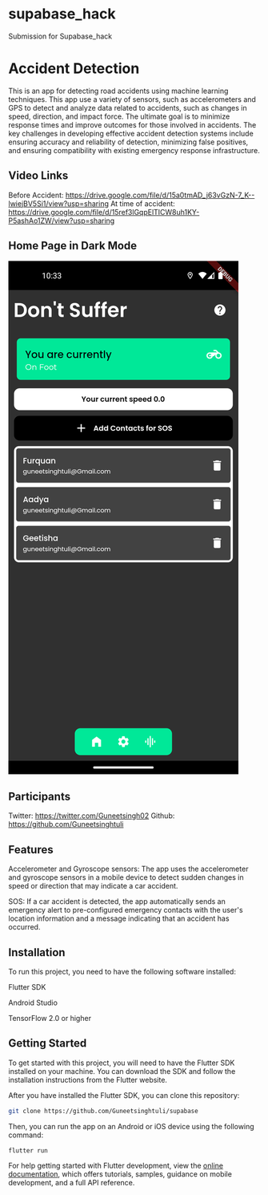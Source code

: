 # supabase_hack

Submission for Supabase_hack

# Accident Detection



This is an app for detecting road accidents using machine learning techniques. This app use a variety of sensors, such as accelerometers and GPS to detect and analyze data related to accidents, such as changes in speed, direction, and impact force. The ultimate goal is to minimize response times and improve outcomes for those involved in accidents. The key challenges in developing effective accident detection systems include ensuring accuracy and reliability of detection, minimizing false positives, and ensuring compatibility with existing emergency response infrastructure.

## Video Links

Before Accident: https://drive.google.com/file/d/15a0tmAD_j63vGzN-7_K--lwiejBV5Si1/view?usp=sharing
At time of accident: https://drive.google.com/file/d/15ref3lGqpElTICW8uh1KY-P5ashAo1ZW/view?usp=sharing

## Home Page in Dark Mode 

![Dark Mode](./DarkMode.png)



## Participants 

Twitter: https://twitter.com/Guneetsingh02
Github: https://github.com/Guneetsinghtuli


## Features
Accelerometer and Gyroscope sensors: The app uses the accelerometer and gyroscope sensors in a mobile device to detect sudden changes in speed or direction that may indicate a car accident.

SOS: If a car accident is detected, the app automatically sends an emergency alert to pre-configured emergency contacts with the user's location information and a message indicating that an accident has occurred.

## Installation

To run this project, you need to have the following software installed:


Flutter SDK

Android Studio

TensorFlow 2.0 or higher



## Getting Started

To get started with this project, you will need to have the Flutter SDK installed on your machine. You can download the SDK and follow the installation instructions from the Flutter website.

After you have installed the Flutter SDK, you can clone this repository:

```bash
git clone https://github.com/Guneetsinghtuli/supabase
```

Then, you can run the app on an Android or iOS device using the following command:

```
flutter run
```




For help getting started with Flutter development, view the
[online documentation](https://docs.flutter.dev/), which offers tutorials,
samples, guidance on mobile development, and a full API reference.
